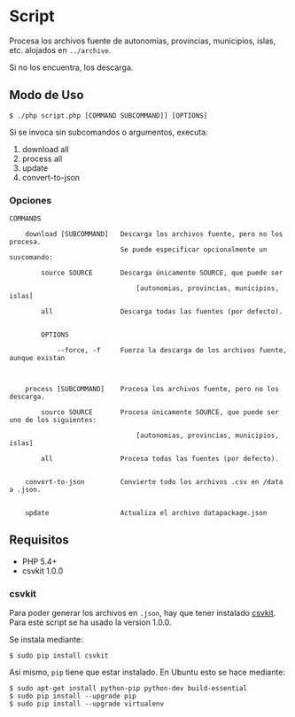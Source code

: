 # Script

Procesa los archivos fuente de autonomías, provincias, municipios, islas, etc. alojados en `../archive`.

Si no los encuentra, los descarga.


## Modo de Uso

    $ ./php script.php [COMMAND SUBCOMMAND]] [OPTIONS]

Si se invoca sin subcomandos o argumentos, executa:

  1. download all
  2. process all  
  3. update
  4. convert-to-json


### Opciones

    COMMANDS
    
        download [SUBCOMMAND]   Descarga los archivos fuente, pero no los procesa.                    
                                Se puede especificar opcionalmente un suvcomando:
                    
            source SOURCE       Descarga únicamente SOURCE, que puede ser
                                
                                    [autonomias, provincias, municipios, islas]

            all                 Descarga todas las fuentes (por defecto).
                                                                  

            OPTIONS
            
                --force, -f     Fuerza la descarga de los archivos fuente, aunque existan                         

                        
                        
        process [SUBCOMMAND]    Procesa los archivos fuente, pero no los descarga.
        
            source SOURCE       Procesa únicamente SOURCE, que puede ser uno de los siguientes:
                                
                                    [autonomias, provincias, municipios, islas]

            all                 Procesa todas las fuentes (por defecto).
                                                       
                                                            
        convert-to-json         Convierte todo los archivos .csv en /data a .json.
            
            
        update                  Actualiza el archivo datapackage.json                                                
                        
        
       


## Requisitos

* PHP 5.4+
* csvkit 1.0.0

### csvkit

Para poder generar los archivos en `.json`, hay que tener instalado [csvkit](https://csvkit.readthedocs.org/en/540/index.html). Para este script se ha usado la version 1.0.0.

 
Se instala mediante:

    $ sudo pip install csvkit


 
Así mismo, `pip` tiene que estar instalado. En Ubuntu esto se hace mediante:

    $ sudo apt-get install python-pip python-dev build-essential 
    $ sudo pip install --upgrade pip 
    $ sudo pip install --upgrade virtualenv 
